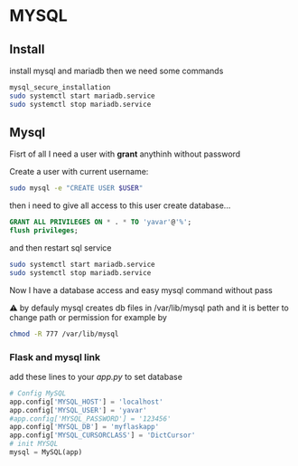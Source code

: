 # MYSQL





## Install 



install mysql and mariadb then we need some commands

```bash
mysql_secure_installation
sudo systemctl start mariadb.service
sudo systemctl stop mariadb.service

```





## Mysql

Fisrt of all I need a user with **grant** anythinh without password

Create a user with current username:

```bash
sudo mysql -e "CREATE USER $USER"    
```

then i need to give all access to this user create database...

```sql
GRANT ALL PRIVILEGES ON * . * TO 'yavar'@'%';
flush privileges;
```

and then restart sql service

```bash
sudo systemctl start mariadb.service
sudo systemctl stop mariadb.service
```

Now I have a database access and easy mysql command without pass

:warning: by defauly mysql creates db files in /var/lib/mysql path and it is better to change path or permission for example by

```bash
chmod -R 777 /var/lib/mysql
```



### Flask and mysql link

add these lines to your *app.py* to set database

```python
# Config MySQL
app.config['MYSQL_HOST'] = 'localhost'
app.config['MYSQL_USER'] = 'yavar'
#app.config['MYSQL_PASSWORD'] = '123456'
app.config['MYSQL_DB'] = 'myflaskapp'
app.config['MYSQL_CURSORCLASS'] = 'DictCursor'
# init MYSQL
mysql = MySQL(app)


```

